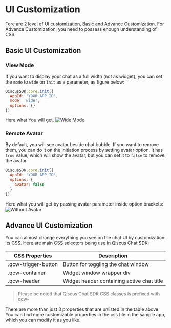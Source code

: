# UI Customization

Tere are 2 level of UI customization, Basic and Advance Customization. For
Advance Customization, you need to possess enough understanding of CSS.

## Basic UI Customization

### View Mode

If you want to display your chat as a full width (not as widget), you can
set the `mode` to `wide` on `init` as a parameter, as figure below:
```javascript
QiscusSDK.core.init({
  AppId: 'YOUR_APP_ID',
  mode: 'wide',
  options: {}
})
```

Here what You will get.
![Wide Mode](https://cdn.rawgit.com/qiscus/qiscus-sdk-web/feature/docs/docs/images/view-mode-screen.png "Wide Mode")

### Remote Avatar

By default, you will see avatar beside chat bubble. If you want to remove
them, you can do it on the initiation process by setting avatar option. It has
`true` value, which will show the avatar, but you can set it to `false` to
remove the avatar.
```javascript
QiscusSDK.core.init({
  AppId: 'YOUR_APP_ID',
  options: {
    avatar: false
  }
})
```
Here what you will get by passing avatar parameter inside option brackets:
![Without Avatar](https://cdn.rawgit.com/qiscus/qiscus-sdk-web/feature/docs/docs/images/no-avatar.png "No Avatar")

## Advance UI Customization
You can almost change everything you see on the chat UI by customization its
CSS. Here are main CSS selectors being use in Qiscus Chat SDK:

| CSS Properties      | Description                                |
|---------------------|--------------------------------------------|
| .qcw-trigger-button | Button for toggling the chat window        |
| .qcw-container      | Widget window wrapper div                  |
| .qcw-header         | Widget header containing active chat title |

> Please be noted that Qiscus Chat SDK CSS classes is prefixed with qcw-

There are more than just 3 properties that are unlisted in the table above.
You can find more customizable properties in the css file in the sample app,
which you can modify it as you like.


